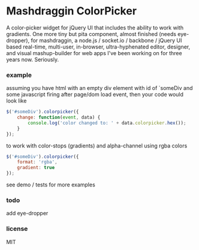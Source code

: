 Mashdraggin ColorPicker
=====

A color-picker widget for jQuery UI that includes the ability to work with gradients. One more tiny but pita component, almost finished (needs eye-dropper), for mashdraggin, a node.js / socket.io / backbone / jQuery UI based real-time, multi-user, in-browser, ultra-hyphenated editor, designer, and visual mashup-builder for web apps I've been working on for three years now.  Seriously.


### example
assuming you have html with an empty div element with id of `someDiv and some javascript firing after page/dom load event, then your code would look like

```javascript
$('#someDiv').colorpicker({
    change: function(event, data) {
        console.log('color changed to: ' + data.colorpicker.hex());
    }
});
```
to work with color-stops (gradients) and alpha-channel using rgba colors
```javascript
$('#someDiv').colorpicker({
    format: 'rgba',
    gradient: true
});
```
see demo / tests for more examples

### todo
add eye-dropper

### license
MIT
